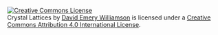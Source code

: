 <a rel="license" href="http://creativecommons.org/licenses/by/4.0/"><img alt="Creative Commons License" style="border-width:0" src="https://i.creativecommons.org/l/by/4.0/88x31.png" /></a><br /><span xmlns:dct="http://purl.org/dc/terms/" property="dct:title">Crystal Lattices</span> by <a xmlns:cc="http://creativecommons.org/ns#" href="http://davidwilliamson82.neocities.org/" property="cc:attributionName" rel="cc:attributionURL">David Emery Williamson</a> is licensed under a <a rel="license" href="http://creativecommons.org/licenses/by/4.0/">Creative Commons Attribution 4.0 International License</a>.
